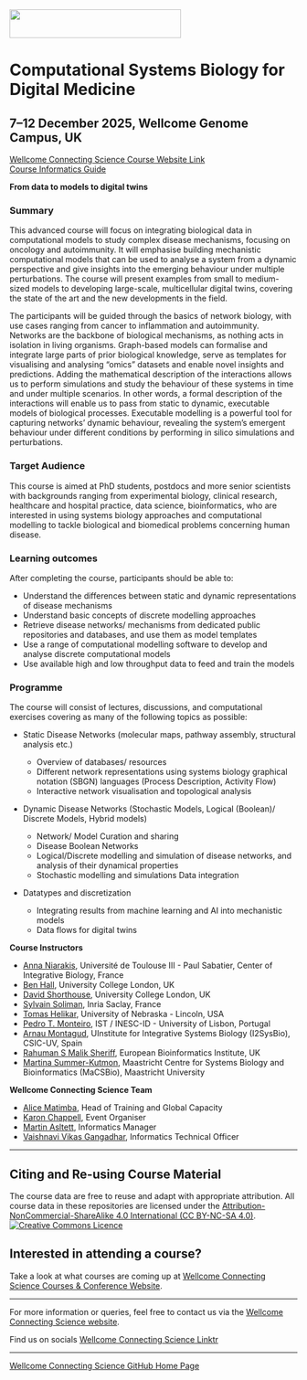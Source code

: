 <img src="https://coursesandconferences.wellcomeconnectingscience.org/wp-content/themes/wcc_courses_and_conferences/dist/assets/svg/logo.svg" width="300" height="50"> 

# Computational Systems Biology for Digital Medicine

## 7–12 December 2025, Wellcome Genome Campus, UK

[Wellcome Connecting Science Course Website Link](https://coursesandconferences.wellcomeconnectingscience.org/event/computational-systems-biology-for-digital-medicine-20251207/) <br /> 
[Course Informatics Guide](#) <br /> 

**From data to models to digital twins** 

### Summary

This advanced course will focus on integrating biological data in computational models to study complex disease mechanisms, focusing on oncology and autoimmunity.  It will emphasise building mechanistic computational models that can be used to analyse a system from a dynamic perspective and give insights into the emerging behaviour under multiple perturbations. The course will present examples from small to medium-sized models to developing large-scale, multicellular digital twins, covering the state of the art and the new developments in the field.

The participants will be guided through the basics of network biology, with use cases ranging from cancer to inflammation and autoimmunity. Networks are the backbone of biological mechanisms, as nothing acts in isolation in living organisms. Graph-based models can formalise and integrate large parts of prior biological knowledge, serve as templates for visualising and analysing “omics” datasets and enable novel insights and predictions. Adding the mathematical description of the interactions allows us to perform simulations and study the behaviour of these systems in time and under multiple scenarios. In other words, a formal description of the interactions will enable us to pass from static to dynamic, executable models of biological processes.  Executable modelling is a powerful tool for capturing networks’ dynamic behaviour, revealing the system’s emergent behaviour under different conditions by performing in silico simulations and perturbations.

### Target Audience

This course is aimed at PhD students, postdocs and more senior scientists with backgrounds ranging from experimental biology, clinical research, healthcare and hospital practice, data science, bioinformatics, who are interested in using systems biology approaches and computational modelling to tackle biological and biomedical problems concerning human disease.

### Learning outcomes

After completing the course, participants should be able to:

- Understand the differences between static and dynamic representations of disease mechanisms
- Understand basic concepts of discrete modelling approaches
- Retrieve disease networks/ mechanisms from dedicated public repositories and databases, and use them as model templates
- Use a range of computational modelling software to develop and analyse discrete computational models
- Use available high and low throughput data to feed and train the models

### Programme

The course will consist of lectures, discussions, and computational exercises covering as many of the following topics as possible:

- Static Disease Networks (molecular maps, pathway assembly, structural analysis etc.)
  - Overview of databases/ resources
  - Different network representations using systems biology graphical notation (SBGN) languages (Process Description, Activity Flow)
  - Interactive network visualisation and topological analysis

- Dynamic Disease Networks (Stochastic Models, Logical (Boolean)/ Discrete Models, Hybrid models)
  - Network/ Model Curation and sharing
  - Disease Boolean Networks
  - Logical/Discrete modelling and simulation of disease networks, and analysis of their dynamical properties
  - Stochastic modelling and simulations
 Data integration

- Datatypes and discretization
  - Integrating results from machine learning and AI into mechanistic models
  - Data flows for digital twins


**Course Instructors**   

- [Anna Niarakis](https://orcid.org/0000-0002-9687-7426), Université de Toulouse III - Paul Sabatier, Center of Integrative Biology, France
- [Ben Hall](https://profiles.ucl.ac.uk/33570-benjamin-hall), University College London, UK
- [David Shorthouse](https://profiles.ucl.ac.uk/82451), University College London, UK
- [Sylvain Soliman](https://lifeware.inria.fr/~soliman/), Inria Saclay, France
- [Tomas Helikar](https://www.linkedin.com/in/tomashelikar/), University of Nebraska - Lincoln, USA
- [Pedro T. Monteiro](http://pedromonteiro.org/), IST / INESC-ID - University of Lisbon, Portugal
- [Arnau Montagud](https://arnaumontagud.netlify.app/), UInstitute for Integrative Systems Biology (I2SysBio), CSIC-UV, Spain
- [Rahuman S Malik Sheriff](https://www.ebi.ac.uk/people/person/rahuman-sheriff/), European Bioinformatics Institute, UK
- [Martina Summer-Kutmon]([https://maidenlab.zoo.ox.ac.uk/people/Simon%20Amoikon](https://www.linkedin.com/in/mkutmon/)), Maastricht Centre for Systems Biology and Bioinformatics (MaCSBio), Maastricht University

**Wellcome Connecting Science Team**   

- [Alice Matimba](https://uk.linkedin.com/in/alice-matimba-8805177), Head of Training and Global Capacity
- [Karon Chappell](https://coursesandconferences.wellcomeconnectingscience.org/about-us/the-team/), Event Organiser
- [Martin Asltett](https://coursesandconferences.wellcomeconnectingscience.org/about-us/the-team/), Informatics Manager
- [Vaishnavi Vikas Gangadhar](https://www.wellcomeconnectingscience.org/person/gangadhar-vaishnavi/), Informatics Technical Officer

******

## Citing and Re-using Course Material

The course data are free to reuse and adapt with appropriate attribution. All course data in these repositories are licensed under the <a rel="license" href="https://creativecommons.org/licenses/by-nc-sa/4.0/">Attribution-NonCommercial-ShareAlike 4.0 International (CC BY-NC-SA 4.0)</a>. <a rel="license" href="http://creativecommons.org/licenses/by/4.0/"><img alt="Creative Commons Licence" style="border-width:0" src="https://i.creativecommons.org/l/by-nc-sa/4.0/88x31.png" /></a><br /> 

## Interested in attending a course?

Take a look at what courses are coming up at [Wellcome Connecting Science Courses & Conference Website](https://coursesandconferences.wellcomeconnectingscience.org/our-events/).

---

For more information or queries, feel free to contact us via the [Wellcome Connecting Science website](https://coursesandconferences.wellcomeconnectingscience.org).<br /> 


Find us on socials [Wellcome Connecting Science Linktr](https://linktr.ee/eventswcs)

---

[Wellcome Connecting Science GitHub Home Page](https://github.com/WCSCourses) <br /> 
